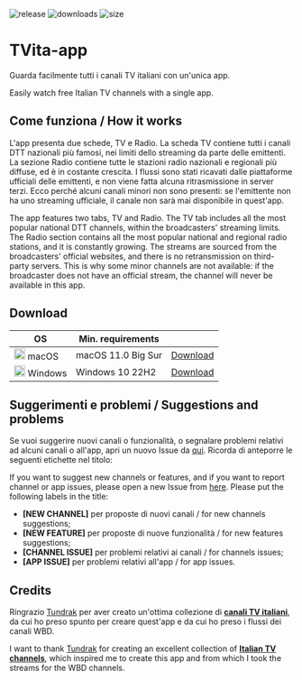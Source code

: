 ![release](https://img.shields.io/github/v/release/rgiorgiotech/TVita-app) ![downloads](https://img.shields.io/github/downloads/rgiorgiotech/TVita-app/total) ![size](https://img.shields.io/github/repo-size/rgiorgiotech/TVita-app)
# TVita-app
Guarda facilmente tutti i canali TV italiani con un'unica app.

Easily watch free Italian TV channels with a single app.

## Come funziona / How it works
L'app presenta due schede, TV e Radio. La scheda TV contiene tutti i canali DTT nazionali più famosi, nei limiti dello streaming da parte delle emittenti. La sezione Radio contiene tutte le stazioni radio nazionali e regionali più diffuse, ed è in costante crescita.
I flussi sono stati ricavati dalle piattaforme ufficiali delle emittenti, e non viene fatta alcuna ritrasmissione in server terzi. Ecco perché alcuni canali minori non sono presenti: se l'emittente non ha uno streaming ufficiale, il canale non sarà mai disponibile in quest'app.

The app features two tabs, TV and Radio. The TV tab includes all the most popular national DTT channels, within the broadcasters' streaming limits. The Radio section contains all the most popular national and regional radio stations, and it is constantly growing.
The streams are sourced from the broadcasters' official websites, and there is no retransmission on third-party servers. This is why some minor channels are not available: if the broadcaster does not have an official stream, the channel will never be available in this app.

## Download
| OS      | Min. requirements        |             |
|---------|--------------------------|-------------|
| <img src="https://upload.wikimedia.org/wikipedia/commons/1/1b/Apple_logo_grey.svg" width="20"/> macOS   | macOS 11.0 Big Sur  | [Download](https://github.com/rgiorgiotech/TVita-app/releases/latest/download/TVita-macOS-universal-latest.dmg)    |
| <img src="https://upload.wikimedia.org/wikipedia/commons/8/87/Windows_logo_-_2021.svg" width="20"/> Windows | Windows 10 22H2     | [Download](https://github.com/rgiorgiotech/TVita-app/releases/latest/download/TVita-Win-latest.msixbundle)    |

## Suggerimenti e problemi / Suggestions and problems
Se vuoi suggerire nuovi canali o funzionalità, o segnalare problemi relativi ad alcuni canali o all'app, apri un nuovo Issue da [qui](https://github.com/rgiorgiotech/TVita-app/issues). Ricorda di anteporre le seguenti etichette nel titolo:

If you want to suggest new channels or features, and if you want to report channel or app issues, please open a new Issue from [here](https://github.com/rgiorgiotech/TVita-app/issues). Please put the following labels in the title:

- **[NEW CHANNEL]** per proposte di nuovi canali / for new channels suggestions;
- **[NEW FEATURE]** per proposte di nuove funzionalità / for new features suggestions;
- **[CHANNEL ISSUE]** per problemi relativi ai canali / for channels issues;
- **[APP ISSUE]** per problemi relativi all'app / for app issues.

## Credits
Ringrazio [Tundrak](https://github.com/Tundrak) per aver creato un'ottima collezione di [**canali TV italiani**](https://github.com/Tundrak/IPTV-Italia), da cui ho preso spunto per creare quest'app e da cui ho preso i flussi dei canali WBD.

I want to thank [Tundrak](https://github.com/Tundrak) for creating an excellent collection of [**Italian TV channels**](https://github.com/Tundrak/IPTV-Italia), which inspired me to create this app and from which I took the streams for the WBD channels.
